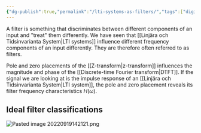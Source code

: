 ```yaml
---
{"dg-publish":true,"permalink":"/lti-systems-as-filters/","tags":["digitalsignalbehandling"]}
---
```


A filter is something that discriminates between different components of an input and "treat" them differently. We have seen that [[Linjära och Tidsinvarianta System\|LTI systems]] influence different frequency components of an input differently. They are therefore often referred to as filters. 

Pole and zero placements of the [[Z-transform\|z-transform]] influences the magnitude and phase of the [[Discrete-time Fourier transform\|DTFT]]. If the signal we are looking at is the impulse response of an [[Linjära och Tidsinvarianta System\|LTI system]], the pole and zero placement reveals its filter frequency characteristics $H(\omega)$.

## Ideal filter classifications
![Pasted image 20220919142121.png](/img/user/images/Pasted%20image%2020220919142121.png)
